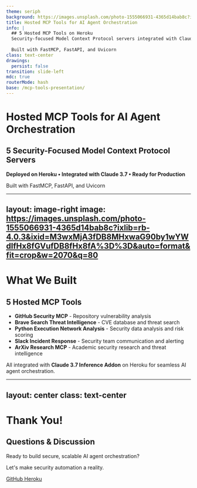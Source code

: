 ```yaml
---
theme: seriph
background: https://images.unsplash.com/photo-1555066931-4365d14bab8c?ixlib=rb-4.0.3&ixid=M3wxMjA3fDB8MHxwaG90by1wYWdlfHx8fGVufDB8fHx8fA%3D%3D&auto=format&fit=crop&w=2070&q=80
title: Hosted MCP Tools for AI Agent Orchestration
info: |
  ## 5 Hosted MCP Tools on Heroku
  Security-focused Model Context Protocol servers integrated with Claude 3.7 Inference Addon
  
  Built with FastMCP, FastAPI, and Uvicorn
class: text-center
drawings:
  persist: false
transition: slide-left
mdc: true
routerMode: hash
base: /mcp-tools-presentation/
---
```


# Hosted MCP Tools for AI Agent Orchestration

## 5 Security-Focused Model Context Protocol Servers

**Deployed on Heroku • Integrated with Claude 3.7 • Ready for Production**

<div class="pt-12">
  Built with FastMCP, FastAPI, and Uvicorn
</div>

<div class="abs-br m-6 flex gap-2">
  <a href="https://github.com/benjaminrust" target="_blank" alt="GitHub"
    class="text-xl slidev-icon-btn opacity-50 !border-none !hover:text-white">
    <carbon-logo-github />
  </a>
</div>

---
layout: image-right
image: https://images.unsplash.com/photo-1555066931-4365d14bab8c?ixlib=rb-4.0.3&ixid=M3wxMjA3fDB8MHxwaG90by1wYWdlfHx8fGVufDB8fHx8fA%3D%3D&auto=format&fit=crop&w=2070&q=80
---

# What We Built

## 5 Hosted MCP Tools

- **GitHub Security MCP** - Repository vulnerability analysis
- **Brave Search Threat Intelligence** - CVE database and threat search  
- **Python Execution Network Analysis** - Security data analysis and risk scoring
- **Slack Incident Response** - Security team communication and alerting
- **ArXiv Research MCP** - Academic security research and threat intelligence

All integrated with **Claude 3.7 Inference Addon** on Heroku for seamless AI agent orchestration.

---
layout: center
class: text-center
---

# Thank You!

## Questions & Discussion

<div class="mt-8">
  <p>Ready to build secure, scalable AI agent orchestration?</p>
  <p>Let's make security automation a reality.</p>
</div>

<div class="mt-8 flex justify-center gap-4">
  <a href="https://github.com/benjaminrust" target="_blank" class="btn">
    GitHub
  </a>
  <a href="https://heroku.com" target="_blank" class="btn">
    Heroku
  </a>
</div> 